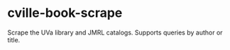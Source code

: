 # cville-book-scrape
Scrape the UVa library and JMRL catalogs. Supports queries by author or title.
